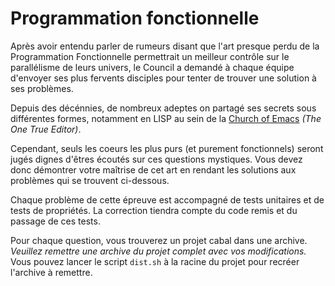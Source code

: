 # Programmation fonctionnelle

  Après avoir entendu parler de rumeurs disant que l'art presque perdu
de la Programmation Fonctionnelle permettrait un meilleur contrôle sur
le parallélisme de leurs univers, le Council a demandé à chaque équipe
d'envoyer ses plus fervents disciples pour tenter de trouver une
solution à ses problèmes.

  Depuis des décénnies, de nombreux adeptes on partagé ses secrets
sous différentes formes, notamment en LISP au sein de la [Church of
Emacs] *(The One True Editor)*.

  Cependant, seuls les coeurs les plus purs (et purement fonctionnels)
seront jugés dignes d'êtres écoutés sur ces questions mystiques. Vous
devez donc démontrer votre maîtrise de cet art en rendant les
solutions aux problèmes qui se trouvent ci-dessous.

  Chaque problème de cette épreuve est accompagné de tests unitaires
et de tests de propriétés. La correction tiendra compte du code remis
et du passage de ces tests.

  Pour chaque question, vous trouverez un projet cabal dans une
archive. *Veuillez remettre une archive du projet complet avec vos
modifications.* Vous pouvez lancer le script `dist.sh` à la racine du
projet pour recréer l'archive à remettre.

[Church of Emacs]: https://www.emacswiki.org/emacs/ChurchOfEmacs
